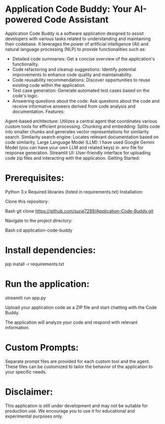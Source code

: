 # Application Code Buddy: Your AI-powered Code Assistant

Application Code Buddy is a software application designed to assist developers with various tasks related to understanding and maintaining their codebase. It leverages the power of artificial intelligence (AI) and natural language processing (NLP) to provide functionalities such as:

- Detailed code summaries: Get a concise overview of the application's functionality.
- Code refactoring and cleanup suggestions: Identify potential improvements to enhance code quality and maintainability.
- Code reusability recommendations: Discover opportunities to reuse existing code within the application.
- Test case generation: Generate automated test cases based on the code's logic.
- Answering questions about the code: Ask questions about the code and receive informative answers derived from code analysis and documentation.
Features:

Agent-based architecture: Utilizes a central agent that coordinates various custom tools for efficient processing.
Chunking and embedding: Splits code into smaller chunks and generates vector representations for similarity search.
Similarity search engine: Locates relevant documentation based on code similarity.
Large Language Model (LLM): I have used Google Gemini Model (you can have your own LLM and related keys) in .env file for response generation.
Streamlit UI: User-friendly interface for uploading code zip files and interacting with the application.
Getting Started:

# Prerequisites:

Python 3.x
Required libraries (listed in requirements.txt)
Installation:

Clone this repository:

Bash
git clone https://github.com/suraj7289/Application-Code-Buddy.git

Navigate to the project directory:

Bash
cd application-code-buddy

# Install dependencies:

pip install -r requirements.txt

# Run the application:

streamlit run app.py

Upload your application code as a ZIP file and start chatting with the Code Buddy.

The application will analyze your code and respond with relevant information.

# Custom Prompts:

Separate prompt files are provided for each custom tool and the agent. These files can be customized to tailor the behavior of the application to your specific needs.

# Disclaimer:

This application is still under development and may not be suitable for production use. We encourage you to use it for educational and experimental purposes only.
